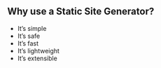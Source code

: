 ## Why use a Static Site Generator?

 - It’s simple
 - It’s safe
 - It’s fast
 - It’s lightweight
 - It’s extensible
